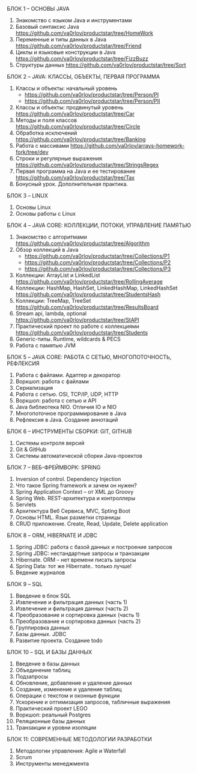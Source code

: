 БЛОК 1 – ОСНОВЫ JAVA 
1) Знакомство с языком Java и инструментами
2) Базовый синтаксис Java https://github.com/va0rlov/productstar/tree/HomeWork
3) Переменные и типы данных в Java https://github.com/va0rlov/productstar/tree/Friend
4) Циклы и языковые конструкции в Java https://github.com/va0rlov/productstar/tree/FizzBuzz
5) Структуры данных https://github.com/va0rlov/productstar/tree/Sort

БЛОК 2 – JAVA: КЛАССЫ, ОБЪЕКТЫ, ПЕРВАЯ ПРОГРАММА
1) Классы и объекты: начальный уровень
   * https://github.com/va0rlov/productstar/tree/Person/PI
   * https://github.com/va0rlov/productstar/tree/Person/PII
3) Классы и объекты: продвинутый уровень https://github.com/va0rlov/productstar/tree/Car
4) Методы и поля классов https://github.com/va0rlov/productstar/tree/Circle
5) Обработка исключений https://github.com/va0rlov/productstar/tree/Banking
6) Работа с массивами https://github.com/va0rlov/arrays-homework-fork/tree/dev
7) Строки и регулярные выражения https://github.com/va0rlov/productstar/tree/StringsRegex
8) Первая программа на Java и ее тестирование https://github.com/va0rlov/productstar/tree/Tax
9) Бонусный урок. Дополнительная практика.

БЛОК 3 – LINUX
1) Основы Linux
2) Основы работы с Linux

БЛОК 4 – JAVA CORE: КОЛЛЕКЦИИ, ПОТОКИ, УПРАВЛЕНИЕ ПАМЯТЬЮ
1) Знакомство с алгоритмами https://github.com/va0rlov/productstar/tree/Algorithm
2) Обзор коллекций в Java
   * https://github.com/va0rlov/productstar/tree/Collections/P1
   * https://github.com/va0rlov/productstar/tree/Collections/P2
   * https://github.com/va0rlov/productstar/tree/Collections/P3
4) Коллекции: ArrayList и LinkedList https://github.com/va0rlov/productstar/tree/RollingAverage
5) Коллекции: HashMap, HashSet, LinkedHashMap, LinkedHashSet https://github.com/va0rlov/productstar/tree/StudentsHash
6) Коллекции: TreeMap, TreeSet https://github.com/va0rlov/productstar/tree/ResultsBoard
7) Stream api, lambda, optional https://github.com/va0rlov/productstar/tree/StAPI
8) Практический проект по работе с коллекциями https://github.com/va0rlov/productstar/tree/Students
9) Generic-типы. Runtime, wildcards & PECS
10) Работа с памятью JVM

БЛОК 5 – JAVA CORE: РАБОТА С СЕТЬЮ, МНОГОПОТОЧНОСТЬ, РЕФЛЕКСИЯ
1.	Работа с файлами. Адаптер и декоратор
2.	Воркшоп: работа с файлами
3.	Сериализация
4.	Работа с сетью. OSI, TCP/IP, UDP, HTTP
5.	Воркшоп: работа с сетью и API
6.	Java библиотека NIO. Отличия IO и NIO
7.	Многопоточное программирование в Java
8.	Рефлексия в Java. Создание аннотаций

БЛОК 6 – ИНСТРУМЕНТЫ СБОРКИ: GIT, GITHUB
1.	Системы контроля версий
2.	Git & GitHub
3.	Системы автоматической сборки Java-проектов

БЛОК 7 – ВЕБ-ФРЕЙМВОРК: SPRING
1.	Inversion of control. Dependency Injection
2.	Что такое Spring framework и зачем он нужен?
3.	Spring Application Context – от XML до Groovy
4.	Spring Web. REST-архитектура и контроллеры
5.	Servlets
6.	Архитектура Веб Сервиса, MVC, Spting Boot
7.	Основы HTML. Язык разметки страницы
8.	CRUD приложение. Create, Read, Update, Delete application

БЛОК 8 – ORM, HIBERNATE И JDBC
1.	Spring JDBC: работа с базой данных и построение запросов
2.	Spring JDBC: нестандартные запросы и транзакции
3.	Hibernate. ORM – нет времени писать запросы
4.	Spring Data: тот же Hibernate.. только лучше!
5.	Ведение журналов

БЛОК 9 – SQL
1.	Введение в блок SQL
2.	Извлечение и фильтрация данных (часть 1)
3.	Извлечение и фильтрация данных (часть 2)
4.	Преобразование и сортировка данных (часть 1)
5.	Преобразование и сортировка данных (часть 2)
6.	Группировка данных
7.	Базы данных. JDBC
8.	Развитие проекта. Создание todo

БЛОК 10 – SQL И БАЗЫ ДАННЫХ
1.	Введение в базы данных
2.	Объединение таблиц
3.	Подзапросы
4.	Обновление, добавление и удаление данных
5.	Создание, изменение и удаление таблиц
6.	Операции с текстом и оконные функции
7.	Ускорение и оптимизация запросов, табличные выражения
8.	Практический проект LEGO
9.	Воркшоп: реальный Postgres
10.	Реляционные базы данных
11.	Транзакции и уровни изоляции

БЛОК 11: СОВРЕМЕННЫЕ МЕТОДОЛОГИИ РАЗРАБОТКИ
1.	Методологии управления: Agile и Waterfall
2.	Scrum
3.	Инструменты менеджмента

